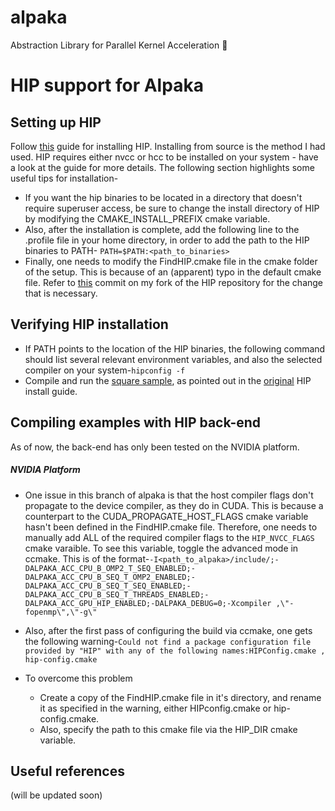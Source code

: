 # alpaka
Abstraction Library for Parallel Kernel Acceleration :horse:
# HIP support for Alpaka

## Setting up HIP 
Follow [this](https://github.com/ROCm-Developer-Tools/HIP/blob/master/INSTALL.md "HIP installation") guide for installing HIP. Installing from source is the method I had used. HIP requires either nvcc or hcc to be installed on your system - have a look at the guide for more details. The following section highlights some useful tips for installation-
- If you want the hip binaries to be located in a directory that doesn't require superuser access, be sure to change the install directory of HIP by modifying the CMAKE_INSTALL_PREFIX cmake variable.  
- Also, after the installation is complete, add the following line to the .profile file in your home directory, in order to add the path to the HIP binaries to PATH-
  `PATH=$PATH:<path_to_binaries>`
- Finally, one needs to modify the FindHIP.cmake file in the cmake folder of the setup. This is because of an (apparent) typo in the default cmake file. Refer to [this](https://github.com/boradeanup/HIP/commit/287b9bb84174469fcf099b9b0ae3fb28914ac833 "Cmake fix") commit on my fork of the HIP repository for the change that is necessary.

## Verifying HIP installation
- If PATH points to the location of the HIP binaries, the following command should list several relevant environment variables, and also the selected compiler on your system-`hipconfig -f` 
- Compile and run the [square sample](https://github.com/ROCm-Developer-Tools/HIP/tree/master/samples/0_Intro/square), as pointed out in the [original](https://github.com/ROCm-Developer-Tools/HIP/blob/master/INSTALL.md#verify-your-installation) HIP install guide.

## Compiling examples with HIP back-end
As of now, the back-end has only been tested on the NVIDIA platform.
##### NVIDIA Platform
* One issue in this branch of alpaka is that the host compiler flags don't propagate to the device compiler, as they do in CUDA. This is because a counterpart to the CUDA_PROPAGATE_HOST_FLAGS cmake variable hasn't been defined in the FindHIP.cmake file.
Therefore, one needs to manually add ALL of the required compiler flags to the `HIP_NVCC_FLAGS` cmake varaible. To see this variable, toggle the advanced mode in ccmake. This is of the format-`-I<path_to_alpaka>/include/;-DALPAKA_ACC_CPU_B_OMP2_T_SEQ_ENABLED;-DALPAKA_ACC_CPU_B_SEQ_T_OMP2_ENABLED;-DALPAKA_ACC_CPU_B_SEQ_T_SEQ_ENABLED;-DALPAKA_ACC_CPU_B_SEQ_T_THREADS_ENABLED;-DALPAKA_ACC_GPU_HIP_ENABLED;-DALPAKA_DEBUG=0;-Xcompiler ,\"-fopenmp\",\"-g\"`

* Also, after the first pass of configuring the build via ccmake, one gets the following warning-`Could not find a package configuration file provided by "HIP" with any of the following names:HIPConfig.cmake , hip-config.cmake`
* To overcome this problem
  * Create a copy of the FindHIP.cmake file in it's directory, and rename it as specified in the warning, either HIPconfig.cmake or hip-config.cmake.
  * Also, specify the path to this cmake file via the HIP_DIR cmake variable.   
## Useful references
(will be updated soon)
